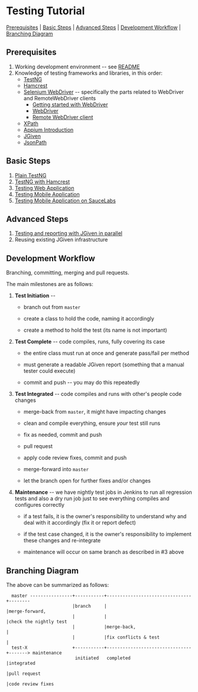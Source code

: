 # Testing Tutorial

[Prerequisites](#prerequisites) |
[Basic Steps](#basic-steps) |
[Advanced Steps](#advanced-steps) |
[Development Workflow](#development-workflow) |
[Branching Diagram](#branching-diagram)

## Prerequisites

1. Working development environment -- see [README](../README.md)
2. Knowledge of testing frameworks and libraries, in this order:
    * [TestNG](https://testng.org/doc/documentation-main.html)
    * [Hamcrest](http://hamcrest.org/JavaHamcrest/tutorial)
    * [Selenium WebDriver](https://www.selenium.dev/documentation/en/)
      -- specifically the parts related to WebDriver and RemoteWebDriver clients
        - [Getting started with WebDriver](https://www.selenium.dev/documentation/en/getting_started_with_webdriver/)
        - [WebDriver](https://www.selenium.dev/documentation/en/webdriver/)
        - [Remote WebDriver client](https://www.selenium.dev/documentation/en/remote_webdriver/remote_webdriver_client/)
    * [XPath](https://www.w3.org/TR/1999/REC-xpath-19991116/)
    * [Appium Introduction](http://appium.io/docs/en/about-appium/intro/)
    * [JGiven](http://jgiven.org/userguide/)
    * [JsonPath](https://github.com/json-path/JsonPath)

## Basic Steps

1. [Plain TestNG](../src/test/java/dev/aherscu/qa/testing/example/scenarios/tutorial/_1_PlainTestNg.java)
2. [TestNG with Hamcrest](../src/test/java/dev/aherscu/qa/testing/example/scenarios/tutorial/_2_TestNgWithHamcrest.java)
3. [Testing Web Application](../src/test/java/dev/aherscu/qa/testing/example/scenarios/tutorial/_3_TestingWebApplication.java)
4. [Testing Mobile Application](../src/test/java/dev/aherscu/qa/testing/example/scenarios/tutorial/_4_TestingMobileApplication.java)
5. [Testing Mobile Application on SauceLabs](../src/test/java/dev/aherscu/qa/testing/example/scenarios/tutorial/_5_TestingMobileApplicationOnSauceLabs.java)

## Advanced Steps

1. [Testing and reporting with JGiven in parallel](../src/test/java/dev/aherscu/qa/testing/example/scenarios/tutorial/_6_TestingWithJGiven.java)
2. Reusing existing JGiven infrastructure

## Development Workflow

Branching, committing, merging and pull requests.

The main milestones are as follows:

1. **Test Initiation** --
    * branch out from `master`

    * create a class to hold the code, naming it accordingly

    * create a method to hold the test (its name is not important)

2. **Test Complete** -- code compiles, runs, fully covering its case

    * the entire class must run at once and generate pass/fail per method

    * must generate a readable JGiven report
      (something that a manual tester could execute)

    * commit and push -- you may do this repeatedly

3. **Test Integrated** -- code compiles and runs with other's people code
   changes

    * merge-back from `master`, it might have impacting changes

    * clean and compile everything, ensure _your_ test still runs

    * fix as needed, commit and push

    * pull request

    * apply code review fixes, commit and push

    * merge-forward into `master`

    * let the branch open for further fixes and/or changes

4. **Maintenance** -- we have nightly test jobs in Jenkins to run all regression
   tests and also a dry run job just to see everything compiles and configures
   correctly

    * if a test fails, it is the owner's responsibility to understand why and
      deal with it accordingly (fix it or report defect)

    * if the test case changed, it is the owner's responsibility to implement
      these changes and re-integrate

    * maintenance will occur on same branch as described in #3 above

## Branching Diagram

The above can be summarized as follows:

```
  master ----------------+-----------+--------------------------------+--------
                         |branch     |                                |merge-forward,
                         |           |                                |check the nightly test
                         |           |merge-back,                     |
                         |           |fix conflicts & test            |
  test-X                 +-----------+--------------------------------+-------> maintenance
                          initiated   completed                       |integrated
                                                                      |pull request
                                                                      |code review fixes
```
